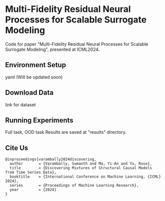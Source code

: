 # Multi-Fidelity Residual Neural Processes for Scalable Surrogate Modeling
Code for paper "Multi-Fidelity Residual Neural Processes for Scalable Surrogate Modeling", presented at ICML2024.

## Environment Setup
yaml (Will be updated soon)

## Download Data
link for dataset

## Running Experiments
Full task, OOD task
Results are saved at "results" directory.

## Cite Us

```
@inproceedings{varambally2024discovering,
  author       = {Varambally, Sumanth and Ma, Yi-An and Yu, Rose},
  title        = {Discovering Mixtures of Structural Causal Models from Time Series Data},
  booktitle    = {International Conference on Machine Learning, {ICML} 2024},
  series       = {Proceedings of Machine Learning Research},
  year         = {2024}
}
```
